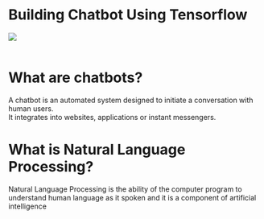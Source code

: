# Building Chatbot Using Tensorflow
 ![](https://www.kdnuggets.com/wp-content/uploads/tensorflow-white-2.jpg)<br><br>
 
 
# What are chatbots?
A chatbot is an automated system designed to initiate a conversation with human users.<br>
It integrates into websites, applications or instant messengers.  

# What is Natural Language Processing?
Natural Language Processing is the ability of the computer program to understand human language as it spoken and it is a component of artificial intelligence 



